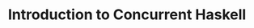 ---
title: Introduction to Concurrent Haskell
url-video: http://www.infoq.com/presentations/Concurrent-Haskell
authors:
- Simon Marlow
type: presentation
tags:
- concurrency
doHaskell-type: video lecture
dohaskell-year: 2013
---